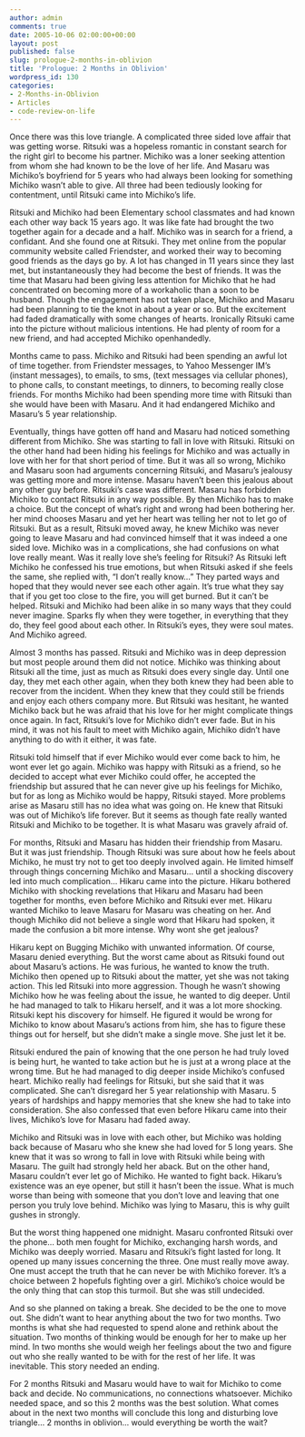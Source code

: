 ```yaml
---
author: admin
comments: true
date: 2005-10-06 02:00:00+00:00
layout: post
published: false
slug: prologue-2-months-in-oblivion
title: 'Prologue: 2 Months in Oblivion'
wordpress_id: 130
categories:
- 2-Months-in-Oblivion
- Articles
- code-review-on-life
---
```


Once there was this love triangle. A complicated three sided love affair that was getting worse. Ritsuki was a hopeless romantic in constant search for the right girl to become his partner. Michiko was a loner seeking attention from whom she had known to be the love of her life. And Masaru was Michiko’s boyfriend for 5 years who had always been looking for something Michiko wasn’t able to give. All three had been tediously looking for contentment, until Ritsuki came into Michiko’s life.  
  
Ritsuki and Michiko had been Elementary school classmates and had known each other way back 15 years ago. It was like fate had brought the two together again for a decade and a half. Michiko was in search for a friend, a confidant. And she found one at Ritsuki. They met online from the popular community website called Friendster, and worked their way to becoming good friends as the days go by. A lot has changed in 11 years since they last met, but instantaneously they had become the best of friends. It was the time that Masaru had been giving less attention for Michiko that he had concentrated on becoming more of a workaholic than a soon to be husband. Though the engagement has not taken place, Michiko and Masaru had been planning to tie the knot in about a year or so. But the excitement had faded dramatically with some changes of hearts. Ironically Ritsuki came into the picture without malicious intentions. He had plenty of room for a new friend, and had accepted Michiko openhandedly.  
  
Months came to pass. Michiko and Ritsuki had been spending an awful lot of time together. from Friendster messages, to Yahoo Messenger IM’s (instant messages), to emails, to sms, (text messages via cellular phones), to phone calls, to constant meetings, to dinners, to becoming really close friends. For months Michiko had been spending more time with Ritsuki than she would have been with Masaru. And it had endangered Michiko and Masaru’s 5 year relationship.  
  
Eventually, things have gotten off hand and Masaru had noticed something different from Michiko. She was starting to fall in love with Ritsuki. Ritsuki on the other hand had been hiding his feelings for Michiko and was actually in love with her for that short period of time. But it was all so wrong, Michiko and Masaru soon had arguments concerning Ritsuki, and Masaru’s jealousy was getting more and more intense. Masaru haven’t been this jealous about any other guy before. Ritsuki’s case was different. Masaru has forbidden Michiko to contact Ritsuki in any way possible. By then Michiko has to make a choice. But the concept of what’s right and wrong had been bothering her. her mind chooses Masaru and yet her heart was telling her not to let go of Ritsuki. But as a result, Ritsuki moved away, he knew Michiko was never going to leave Masaru and had convinced himself that it was indeed a one sided love. Michiko was in a complications, she had confusions on what love really meant. Was it really love she’s feeling for Ritsuki? As Ritsuki left Michiko he confessed his true emotions, but when Ritsuki asked if she feels the same, she replied with, “I don’t really know…” They parted ways and hoped that they would never see each other again. It’s true what they say that if you get too close to the fire, you will get burned. But it can’t be helped. Ritsuki and Michiko had been alike in so many ways that they could never imagine. Sparks fly when they were together, in everything that they do, they feel good about each other. In Ritsuki’s eyes, they were soul mates. And Michiko agreed.  
  
Almost 3 months has passed. Ritsuki and Michiko was in deep depression but most people around them did not notice. Michiko was thinking about Ritsuki all the time, just as much as Ritsuki does every single day. Until one day, they met each other again, when they both knew they had been able to recover from the incident. When they knew that they could still be friends and enjoy each others company more. But Ritsuki was hesitant, he wanted Michiko back but he was afraid that his love for her might complicate things once again. In fact, Ritsuki’s love for Michiko didn’t ever fade. But in his mind, it was not his fault to meet with Michiko again, Michiko didn’t have anything to do with it either, it was fate.  
  
Ritsuki told himself that if ever Michiko would ever come back to him, he wont ever let go again. Michiko was happy with Ritsuki as a friend, so he decided to accept what ever Michiko could offer, he accepted the friendship but assured that he can never give up his feelings for Michiko, but for as long as Michiko would be happy, Ritsuki stayed. More problems arise as Masaru still has no idea what was going on. He knew that Ritsuki was out of Michiko’s life forever. But it seems as though fate really wanted Ritsuki and Michiko to be together. It is what Masaru was gravely afraid of.  
  
For months, Ritsuki and Masaru has hidden their friendship from Masaru. But it was just friendship. Though Ritsuki was sure about how he feels about Michiko, he must try not to get too deeply involved again. He limited himself through things concerning Michiko and Masaru… until a shocking discovery led into much complication… Hikaru came into the picture. Hikaru bothered Michiko with shocking revelations that Hikaru and Masaru had been together for months, even before Michiko and Ritsuki ever met. Hikaru wanted Michiko to leave Masaru for Masaru was cheating on her. And though Michiko did not believe a single word that Hikaru had spoken, it made the confusion a bit more intense. Why wont she get jealous?  
  
Hikaru kept on Bugging Michiko with unwanted information. Of course, Masaru denied everything. But the worst came about as Ritsuki found out about Masaru’s actions. He was furious, he wanted to know the truth. Michiko then opened up to Ritsuki about the matter, yet she was not taking action. This led Ritsuki into more aggression. Though he wasn’t showing Michiko how he was feeling about the issue, he wanted to dig deeper. Until he had managed to talk to Hikaru herself, and it was a lot more shocking. Ritsuki kept his discovery for himself. He figured it would be wrong for Michiko to know about Masaru’s actions from him, she has to figure these things out for herself, but she didn’t make a single move. She just let it be.  
  
Ritsuki endured the pain of knowing that the one person he had truly loved is being hurt, he wanted to take action but he is just at a wrong place at the wrong time. But he had managed to dig deeper inside Michiko’s confused heart. Michiko really had feelings for Ritsuki, but she said that it was complicated. She can’t disregard her 5 year relationship with Masaru. 5 years of hardships and happy memories that she knew she had to take into consideration. She also confessed that even before Hikaru came into their lives, Michiko’s love for Masaru had faded away.  
  
Michiko and Ritsuki was in love with each other, but Michiko was holding back because of Masaru who she knew she had loved for 5 long years. She knew that it was so wrong to fall in love with Ritsuki while being with Masaru. The guilt had strongly held her aback. But on the other hand, Masaru couldn’t ever let go of Michiko. He wanted to fight back. Hikaru’s existence was an eye opener, but still it hasn’t been the issue. What is much worse than being with someone that you don’t love and leaving that one person you truly love behind. Michiko was lying to Masaru, this is why guilt gushes in strongly.  
  
But the worst thing happened one midnight. Masaru confronted Ritsuki over the phone… both men fought for Michiko, exchanging harsh words, and Michiko was deeply worried. Masaru and Ritsuki’s fight lasted for long. It opened up many issues concerning the three. One must really move away. One must accept the truth that he can never be with Michiko forever. It’s a choice between 2 hopefuls fighting over a girl. Michiko’s choice would be the only thing that can stop this turmoil. But she was still undecided.  
  
And so she planned on taking a break. She decided to be the one to move out. She didn’t want to hear anything about the two for two months. Two months is what she had requested to spend alone and rethink about the situation. Two months of thinking would be enough for her to make up her mind. In two months she would weigh her feelings about the two and figure out who she really wanted to be with for the rest of her life. It was inevitable. This story needed an ending.  
  
For 2 months Ritsuki and Masaru would have to wait for Michiko to come back and decide. No communications, no connections whatsoever. Michiko needed space, and so this 2 months was the best solution. What comes about in the next two months will conclude this long and disturbing love triangle… 2 months in oblivion… would everything be worth the wait?
